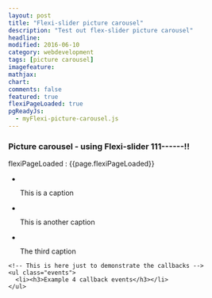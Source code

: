 ```yaml
---
layout: post
title: "Flexi-slider picture carousel"
description: "Test out flex-slider picture carousel"
headline: 
modified: 2016-06-10
category: webdevelopment
tags: [picture carousel]
imagefeature: 
mathjax: 
chart: 
comments: false
featured: true
flexiPageLoaded: true
pgReadyJs:
  - myFlexi-picture-carousel.js
---
```



### Picture  carousel -  using Flexi-slider 111------!!


flexiPageLoaded :  {{page.flexiPageLoaded}}


<div id="wrapper">
<div class="callbacks_container">
  <ul class="rslides" id="slider4">
	<li>
	  <img src="{{ site.url }}/images/kitchen_adventurer_cheesecake_brownie.jpg" alt="">
	  <p class="caption">This is a caption</p>
	</li>
	<li>
	  <img src="{{ site.url }}/images/kitchen_adventurer_lemon.jpg" alt="">
	  <p class="caption">This is another caption</p>
	</li>
	<li>
	  <img src="{{ site.url }}/images/kitchen_adventurer_donut.jpg"  alt="">
	  <p class="caption">The third caption</p>
	</li>
  </ul>
</div>

    <!-- This is here just to demonstrate the callbacks -->
    <ul class="events">
      <li><h3>Example 4 callback events</h3></li>
    </ul>
</div>	